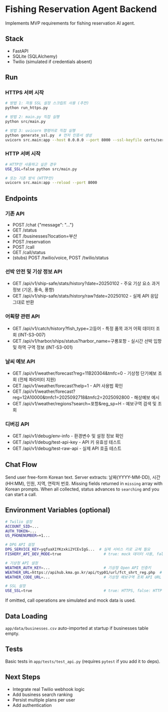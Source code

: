 # Fishing Reservation Agent Backend

Implements MVP requirements for fishing reservation AI agent.

## Stack

- FastAPI
- SQLite (SQLAlchemy)
- Twilio (simulated if credentials absent)

## Run

### HTTPS 서버 시작

```bash
# 방법 1: 자동 SSL 설정 스크립트 사용 (추천)
python run_https.py

# 방법 2: main.py 직접 실행
python src/main.py

# 방법 3: uvicorn 명령어로 직접 실행
python generate_ssl.py  # 먼저 인증서 생성
uvicorn src.main:app --host 0.0.0.0 --port 8000 --ssl-keyfile certs/server.key --ssl-certfile certs/server.crt --reload
```

### HTTP 서버 시작

```bash
# HTTP만 사용하고 싶은 경우
USE_SSL=false python src/main.py

# 또는 기존 방식 (HTTP만)
uvicorn src.main:app --reload --port 8000
```

## Endpoints

### 기존 API
- POST /chat {"message": "..."}
- GET /status
- GET /businesses?location=부산
- POST /reservation
- POST /call
- GET /call/status
- (stubs) POST /twilio/voice, POST /twilio/status

### 선박 안전 및 기상 정보 API
- GET /api/v1/ship-safe/stats/history?date=20250102 - 주요 기상 요소 과거 정보 (기온, 풍속, 풍향)
- GET /api/v1/ship-safe/stats/history/raw?date=20250102 - 실제 API 응답 그대로 반환

### 어획량 관련 API
- GET /api/v1/catch/history?fish_type=고등어 - 특정 품목 과거 어획 데이터 조회 (INT-S3-007)
- GET /api/v1/harbor/ships/status?harbor_name=구룡포항 - 실시간 선박 입항 및 하역 구역 정보 (INT-S3-001)

### 날씨 예보 API
- GET /api/v1/weather/forecast?reg=11B20304&tmfc=0 - 기상청 단기예보 조회 (전체 파라미터 지원)
- GET /api/v1/weather/forecast?help=1 - API 사용법 확인
- GET /api/v1/weather/forecast?reg=12A10000&tmfc1=2025092718&tmfc2=2025092800 - 해상예보 예시
- GET /api/v1/weather/regions?search=포항&reg_sp=H - 예보구역 검색 및 조회

### 디버깅 API
- GET /api/v1/debug/env-info - 환경변수 및 설정 정보 확인
- GET /api/v1/debug/test-api-key - API 키 유효성 테스트
- GET /api/v1/debug/test-raw-api - 실제 API 호출 테스트

## Chat Flow

Send user free-form Korean text. Server extracts: 날짜(YYYY-MM-DD), 시간(HH:MM), 인원, 지역, 연락처 번호.
Missing fields returned in `missing` array with Korean prompts.
When all collected, status advances to `searching` and you can start a call.

## Environment Variables (optional)

```bash
# Twilio 설정
ACCOUNT_SID=...
AUTH_TOKEN=...
US_PHONENUMBER=+1...

# DPG API 설정
DPG_SERVICE_KEY=yqfuaX1YKzxki2YCEvIgG...  # 실제 서비스 키로 교체 필요
FISHERY_API_DEV_MODE=true                   # true: mock 데이터 사용, false: 실제 API 호출

# 기상청 API 설정
WEATHER_AUTH_KEY=...                        # 기상청 Open API 인증키
WEATHER_URL=https://apihub.kma.go.kr/api/typ01/url/fct_shrt_reg.php  # 기상청 단기예보 API URL
WEATHER_CODE_URL=...                        # 기상청 예보구역 조회 API URL (authKey 포함 가능)

# SSL 설정
USE_SSL=true                                # true: HTTPS, false: HTTP
```

If omitted, call operations are simulated and mock data is used.

## Data Loading

`app/data/businesses.csv` auto-imported at startup if businesses table empty.

## Tests

Basic tests in `app/tests/test_api.py` (requires `pytest` if you add it to deps).

## Next Steps

- Integrate real Twilio webhook logic
- Add business search ranking
- Persist multiple plans per user
- Add authentication
